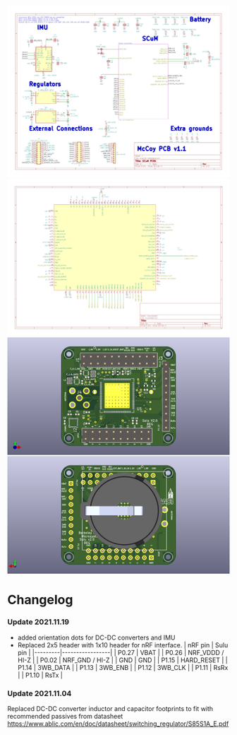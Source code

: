 ![Schematic page 1](pictures/scum3c-devboard_schematic_Page_1.png)
![Schematic page 2](pictures/scum3c-devboard_schematic_Page_2.png)
![3D front](pictures/scum3c-devboard.png)
![3D back](pictures/scum3c-devboard_back.png)

# Changelog
### Update 2021.11.19
- added orientation dots for DC-DC converters and IMU
- Replaced 2x5 header with 1x10 header for nRF interface.
| nRF pin | Sulu pin        |
|---------|-----------------|
| P0.27   | VBAT            |
| P0.26   | NRF_VDDD / HI-Z |
| P0.02   | NRF_GND / HI-Z  |
| GND     | GND             |
| P1.15   | HARD_RESET      |
| P1.14   | 3WB_DATA        |
| P1.13   | 3WB_ENB         |
| P1.12   | 3WB_CLK         |
| P1.11   | RsRx            |
| P1.10   | RsTx            |

### Update 2021.11.04
Replaced DC-DC converter inductor and capacitor footprints to fit with recommended passives from datasheet https://www.ablic.com/en/doc/datasheet/switching_regulator/S85S1A_E.pdf